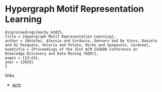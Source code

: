 # Hypergraph Motif Representation Learning

```
@inproceedings{mochy_kdd25,
title = {Hypergraph Motif Representation Learning},
author = {Antelmi, Alessia and Cordasco, Gennaro and De Vinco, Daniele and Di Pasquale, Valerio and Polato, Mirko and Spagnuolo, Carmine},
booktitle = {Proceedings of the 31st ACM SIGKDD Conference on Knowledge Discovery and Data Mining (KDD)},
pages = {13–24},
year = {2025}
}
```

links
- [acm](https://dl.acm.org/doi/10.1145/3690624.3709274)
